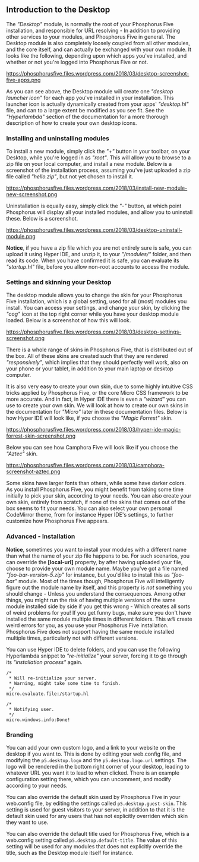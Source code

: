 ## Introduction to the Desktop

The _"Desktop"_ module, is normally the root of your Phosphorus Five installation, and responsible for URL resolving -
In addition to providing other services to your modules, and Phosphorus Five in general. The Desktop module
is also completely loosely coupled from all other modules, and the core itself, and can actually be exchanged with your
own module. It looks like the following, depending upon which apps you've installed, and whether
or not you're logged into Phosphorus Five or not.

https://phosphorusfive.files.wordpress.com/2018/03/desktop-screenshot-five-apps.png

As you can see above, the Desktop module will create one _"desktop launcher icon"_ for each app you've
installed in your installation. This launcher icon is actually dynamically created from your apps'
_"desktop.hl"_ file, and can to a large extent be modified as you see fit. See the _"Hyperlambda"_ section
of the documentation for a more thorough description of how to create your own desktop icons.

### Installing and uninstalling modules

To install a new module, simply click the _"+"_ button in your toolbar, on your Desktop, while you're
logged in as _"root"_. This will allow you to browse to a zip file on your local computer, and install
a new module. Below is a screenshot of the installation process, assuming you've just uploaded a zip file called
_"hello.zip"_, but not yet chosen to install it.

https://phosphorusfive.files.wordpress.com/2018/03/install-new-module-new-screenshot.png

Uninstallation is equally easy, simply click the _"-"_ button, at which point Phosphorus will
display all your installed modules, and allow you to uninstall these. Below is a screenshot.

https://phosphorusfive.files.wordpress.com/2018/03/desktop-uninstall-module.png

**Notice**, if you have a zip file which you are not entirely sure is safe, you can upload it using Hyper IDE,
and unzip it, to your _"/modules/"_ folder, and then read its code. When you have confirmed it is safe, you
can evaluate its _"startup.hl"_ file, before you allow non-root accounts to access the module.

### Settings and skinning your Desktop

The desktop module allows you to change the skin for your Phosphorus Five installation, which is a global
setting, used for all (most) modules you install. You can access your settings, and change your skin,
by clicking the _"cog"_ icon at the top right corner while you have your desktop module loaded. Below
is a screenshot of how this will look.

https://phosphorusfive.files.wordpress.com/2018/03/desktop-settings-screenshot.png

There is a whole range of skins in Phosphorus Five, that is distributed out of the box. All of
these skins are created such that they are rendered _"responsively"_,
which implies that they should perfectly well work, also on your phone or your tablet, in addition
to your main laptop or desktop computer.

It is also very easy to create your own skin, due to some highly intuitive CSS tricks applied
by Phosphorus Five, or the core Micro CSS framework to be more accurate. And in fact, in Hyper IDE there
is even a _"wizard"_ you can use to create your own skin. We will look at how to
create our own skins in the documentation for _"Micro"_ later in these documentation files. Below
is how Hyper IDE will look like, if you choose the _"Magic Forrest"_ skin.

https://phosphorusfive.files.wordpress.com/2018/03/hyper-ide-magic-forrest-skin-screenshot.png

Below you can see how Camphora Five will look like if you choose the _"Aztec"_ skin.

https://phosphorusfive.files.wordpress.com/2018/03/camphora-screenshot-aztec.png

Some skins have larger fonts than others, while some have darker colors. As you install Phosphorus Five,
you might benefit from taking some time initially to pick your skin, according to your needs. You can also
create your own skin, entirely from scratch, if none of the skins that comes out of the box seems to fit
your needs. You can also select your own personal CodeMirror theme, from for instance Hyper IDE's settings,
to further customize how Phosphorus Five appears.

### Advanced - Installation

**Notice**, sometimes you want to install your modules with a different name than what the name of your
zip file happens to be. For such scenarios, you can override the **[local-url]** property, by after having
uploaded your file, choose to provide your own module name. Maybe you've got a file named _"foo-bar-version-5.zip"_
for instance, but you'd like to install this as _"foo-bar"_ module. Most of the times though, Phosphorus Five
will intelligently figure out the module name by itself, and this property is _not_ something you should
change - Unless you understand the consequences. Among other things, you might run the risk of having
multiple versions of the same module installed side by side if you get this wrong - Which creates all sorts
of weird problems for you! If you get funny bugs, make sure you don't have installed the same module multiple
times in different folders. This _will_ create weird errors for you, as you use your Phosphorus Five
installation. Phosphorus Five does not support having the same module installed multiple times,
particularly not with different versions.

You can use Hyper IDE to delete folders, and you can use the following Hyperlambda snippet to _"re-initialize"_
your server, forcing it to go through its _"installation process"_ again.

```hyperlambda-snippet
/*
 * Will re-initialize your server.
 * Warning, might take some time to finish.
 */
micro.evaluate.file:/startup.hl

/*
 * Notifying user.
 */
micro.windows.info:Done!
```

### Branding

You can add your own custom logo, and a link to your website on the desktop if you want to. This is done by
editing your web.config file, and modifying the `p5.desktop.logo` and the `p5.desktop.logo.url` settings. The
logo will be rendered in the bottom right corner of your desktop, leading to whatever URL you want it to lead
to when clicked. There is an example configuration setting there, which you can uncomment, and modify according
to your needs.

You can also override the default skin used by Phosphorus Five in your web.config file, by editing the settings
called `p5.desktop.guest-skin`. This setting is used for guest visitors to your server, in addition to that it
is the default skin used for any users that has not explicitly overriden which skin they want to use.

You can also override the default title used for Phosphorus Five, which is a web.config setting called `p5.desktop.default-title`.
The value of this setting will be used for any modules that does not explicitly override the title,
such as the Desktop module itself for instance.
